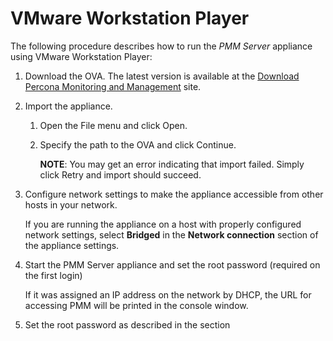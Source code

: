 # VMware Workstation Player

The following procedure describes how to run the *PMM Server* appliance using VMware Workstation Player:

1. Download the OVA. The latest version is available at the [Download Percona Monitoring and Management](https://www.percona.com/downloads/pmm) site.

2. Import the appliance.

    1. Open the File menu and click Open.
    2. Specify the path to the OVA and click Continue.

        **NOTE**: You may get an error indicating that import failed. Simply click Retry and import should succeed.

3. Configure network settings to make the appliance accessible from other hosts in your network.

    If you are running the appliance on a host with properly configured network settings, select **Bridged** in the **Network connection** section of the appliance settings.

4. Start the PMM Server appliance and set the root password (required on the first login)

    If it was assigned an IP address on the network by DHCP, the URL for accessing PMM will be printed in the console window.

5. Set the root password as described in the section
